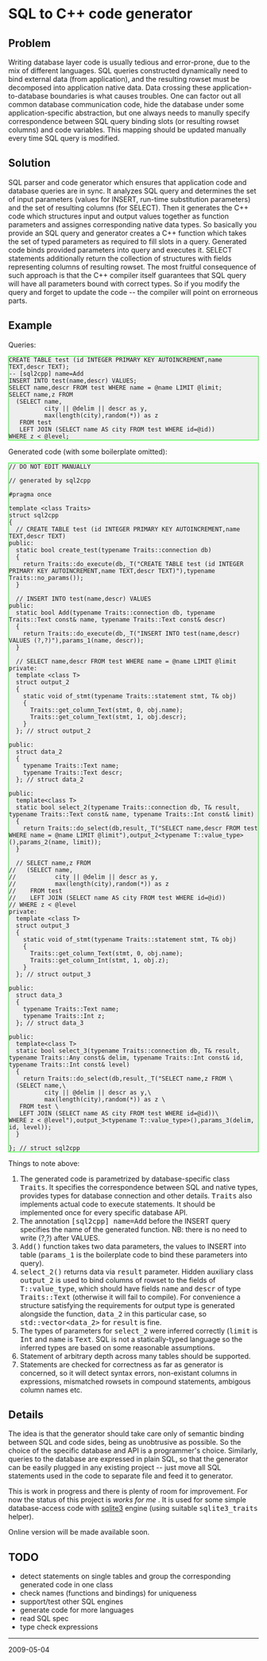 SQL to C++ code generator
=========================

Problem
-------

Writing database layer code is usually tedious and error-prone, due to the mix of different
languages. SQL queries constructed dynamically need to bind external data (from application), and
the resulting rowset must be decomposed into application native data. Data crossing these
application-to-database boundaries is what causes troubles. One can factor out all common database
communication code, hide the database under some application-specific abstraction, but one always
needs to manully specify correspondence between SQL query binding slots (or resulting rowset
columns) and code variables. This mapping should be updated manually every time SQL query is
modified. 

Solution
--------

SQL parser and code generator which ensures that application code and database queries are in sync.
It analyzes SQL query and determines the set of input parameters (values for INSERT, run-time
substitution parameters) and the set of resulting columns (for SELECT). Then it generates the C++
code which structures input and output values together as function parameters and assignes
corresponding native data types. So basically you provide an SQL query and generator creates a C++
function which takes the set of typed parameters as required to fill slots in a query. Generated
code binds provided parameters into query and executes it. SELECT statements additionally return the
collection of structures with fields representing columns of resulting rowset. The most fruitful
consequence of such approach is that the C++ compiler itself guarantees that SQL query will have all
parameters bound with correct types. So if you modify the query and forget to update the code -- the
compiler will point on errorneous parts.

Example
-------

Queries:

    CREATE TABLE test (id INTEGER PRIMARY KEY AUTOINCREMENT,name TEXT,descr TEXT);
    -- [sql2cpp] name=Add
    INSERT INTO test(name,descr) VALUES;
    SELECT name,descr FROM test WHERE name = @name LIMIT @limit;
    SELECT name,z FROM 
      (SELECT name,
              city || @delim || descr as y,
              max(length(city),random(*)) as z 
       FROM test 
       LEFT JOIN (SELECT name AS city FROM test WHERE id=@id))
    WHERE z < @level;

Generated code (with some boilerplate omitted):

    // DO NOT EDIT MANUALLY

    // generated by sql2cpp

    #pragma once

    template <class Traits>
    struct sql2cpp
    {
      // CREATE TABLE test (id INTEGER PRIMARY KEY AUTOINCREMENT,name TEXT,descr TEXT)
    public:
      static bool create_test(typename Traits::connection db)
      {
        return Traits::do_execute(db,_T("CREATE TABLE test (id INTEGER PRIMARY KEY AUTOINCREMENT,name TEXT,descr TEXT)"),typename Traits::no_params());
      }

      // INSERT INTO test(name,descr) VALUES
    public:
      static bool Add(typename Traits::connection db, typename Traits::Text const& name, typename Traits::Text const& descr)
      {
        return Traits::do_execute(db,_T("INSERT INTO test(name,descr) VALUES (?,?)"),params_1(name, descr));
      }

      // SELECT name,descr FROM test WHERE name = @name LIMIT @limit
    private:
      template <class T>
      struct output_2
      {
        static void of_stmt(typename Traits::statement stmt, T& obj)
        {
          Traits::get_column_Text(stmt, 0, obj.name);
          Traits::get_column_Text(stmt, 1, obj.descr);
        }
      }; // struct output_2

    public:
      struct data_2
      {
        typename Traits::Text name;
        typename Traits::Text descr;
      }; // struct data_2

    public:
      template<class T>
      static bool select_2(typename Traits::connection db, T& result, typename Traits::Text const& name, typename Traits::Int const& limit)
      {
        return Traits::do_select(db,result,_T("SELECT name,descr FROM test WHERE name = @name LIMIT @limit"),output_2<typename T::value_type>(),params_2(name, limit));
      }

      // SELECT name,z FROM 
    //   (SELECT name,
    //           city || @delim || descr as y,
    //           max(length(city),random(*)) as z 
    //    FROM test 
    //    LEFT JOIN (SELECT name AS city FROM test WHERE id=@id))
    // WHERE z < @level
    private:
      template <class T>
      struct output_3
      {
        static void of_stmt(typename Traits::statement stmt, T& obj)
        {
          Traits::get_column_Text(stmt, 0, obj.name);
          Traits::get_column_Int(stmt, 1, obj.z);
        }
      }; // struct output_3

    public:
      struct data_3
      {
        typename Traits::Text name;
        typename Traits::Int z;
      }; // struct data_3

    public:
      template<class T>
      static bool select_3(typename Traits::connection db, T& result, typename Traits::Any const& delim, typename Traits::Int const& id, typename Traits::Int const& level)
      {
        return Traits::do_select(db,result,_T("SELECT name,z FROM \
      (SELECT name,\
              city || @delim || descr as y,\
              max(length(city),random(*)) as z \
       FROM test \
       LEFT JOIN (SELECT name AS city FROM test WHERE id=@id))\
    WHERE z < @level"),output_3<typename T::value_type>(),params_3(delim, id, level));
      }

    }; // struct sql2cpp

Things to note above:

1. The generated code is parametrized by database-specific class `Traits`. It specifies the
		correspondence between SQL and native types, provides types for database connection and other
		details. `Traits` also implements actual code to execute statements. It should be implemented
		once for every specific database API.
2. The annotation `[sql2cpp] name=Add` before the INSERT query specifies the name of the generated
    function. NB: there is no need to write (?,?) after VALUES.
1. `Add()` function takes two data parameters, the values to INSERT into table (`params_1` is the
    boilerplate code to bind these parameters into query).
3. `select_2()` returns data via `result` parameter. Hidden auxiliary class `output_2` is used to
    bind columns of rowset to the fields of `T::value_type`, which should have fields `name` and
    `descr` of type `Traits::Text` (otherwise it will fail to compile). For convenience a structure
    satisfying the requirements for output type is generated alongside the function, `data_2` in
    this particular case, so `std::vector<data_2>` for `result` is fine.
4. The types of parameters for `select_2` were inferred correctly (`limit` is `Int` and `name` is
    `Text`. SQL is not a statically-typed language so the inferred types are based on some
    reasonable assumptions.
5. Statement of arbitrary depth across many tables should be supported.
6. Statements are checked for correctness as far as generator is concerned, so it will detect
		syntax errors, non-existant columns in expressions, mismatched rowsets in compound statements,
		ambigous column names etc.

Details
-------

The idea is that the generator should take care only of semantic binding between SQL and code sides,
being as unobtrusive as possible. So the choice of the specific database and API is a programmer's 
choice. Similarly, queries to the database are expressed in plain SQL, so that the generator can be
easily plugged in any existing project -- just move all SQL statements used in the code to separate
file and feed it to generator.

This is work in progress and there is plenty of room for improvement. For now the status of this
project is *works for me* .  It is used for some simple database-access code with
[sqlite3](http://sqlite.org) engine (using suitable `sqlite3_traits` helper).

Online version will be made available soon.

TODO
----

* detect statements on single tables and group the corresponding generated code in one class
* check names (functions and bindings) for uniqueness
* support/test other SQL engines
* generate code for more languages
* read SQL spec
* type check expressions

----
2009-05-04

<style>
code { font-family: monospace; }
pre { background-color: #eee; border: 1px solid #0f0; }
:not(pre) > code { font-size: 1em; }
</style>
